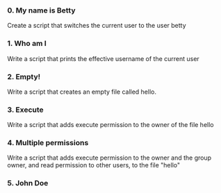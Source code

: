 <h3>0. My name is Betty</h3>

Create a script that switches the current user to the user betty

<h3>1. Who am I</h3>

Write a script that prints the effective username of the current user

<h3>2. Empty! </h3>

Write a script that creates an empty file called hello.

<h3>3. Execute</h3>

Write a script that adds execute permission to the owner of the file hello

<h3>4. Multiple permissions</h3>

Write a script that adds execute permission to the owner and the group owner, and read permission to other users, to the file "hello"

<h3>5. John Doe </h3>
